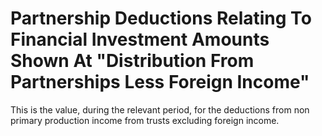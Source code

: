 # Partnership Deductions Relating To Financial Investment Amounts Shown At "Distribution From Partnerships Less Foreign Income"
This is the value, during the relevant period, for the deductions from non primary production income from trusts excluding foreign income.